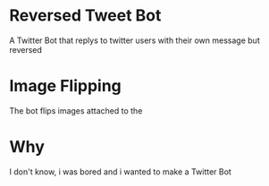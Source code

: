 # Reversed Tweet Bot
A Twitter Bot that replys to twitter users with their own message but reversed

# Image Flipping
The bot flips images attached to the 

# Why
I don't know, i was bored and i wanted to make a Twitter Bot
